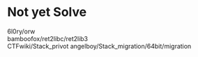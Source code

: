 # Not yet Solve

6l0ry/orw  
bamboofox/ret2libc/ret2lib3  
CTFwiki/Stack_privot
angelboy/Stack_migration/64bit/migration

